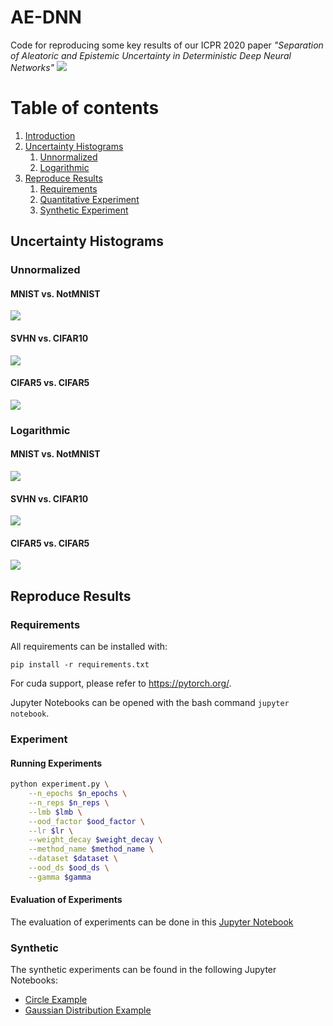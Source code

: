 # AE-DNN
Code for reproducing some key results of our ICPR 2020 paper *"Separation of Aleatoric and Epistemic Uncertainty in Deterministic Deep Neural Networks"*
![](plots/circles.png)

# Table of contents
1. [Introduction](#introduction)
2. [Uncertainty Histograms](#unc_hist)
    1. [Unnormalized](#unnormalized)
    1. [Logarithmic](#logarithmic)
3. [Reproduce Results](#reproduce)
    1. [Requirements](#requirements)
    2. [Quantitative Experiment](#quantitative)
    3. [Synthetic Experiment](#synthetic)


## Uncertainty Histograms<a name="unc_hist"></a>
### Unnormalized <a name="unnormalized"></a>

#### MNIST vs. NotMNIST
![](plots/UC_mnist.png)
#### SVHN vs. CIFAR10
![](plots/UC_svhn.png)
#### CIFAR5 vs. CIFAR5
![](plots/UC_cifar5.png)

### Logarithmic <a name="logarithmic"></a>
#### MNIST vs. NotMNIST
![](plots/UC_mnist_log.png)
#### SVHN vs. CIFAR10
![](plots/UC_svhn_log.png)
#### CIFAR5 vs. CIFAR5
![](plots/UC_cifar5_log.png)

## Reproduce Results<a name="reproduce"></a>
### Requirements <a name="requirements"></a>
All requirements can be installed with:
```
pip install -r requirements.txt
```
For cuda support, please refer to https://pytorch.org/.

Jupyter Notebooks can be opened with the bash command `jupyter notebook`.

### Experiment <a name="quantitative"></a>

#### Running Experiments
```bash
python experiment.py \
    --n_epochs $n_epochs \
    --n_reps $n_reps \
    --lmb $lmb \
    --ood_factor $ood_factor \
    --lr $lr \
    --weight_decay $weight_decay \
    --method_name $method_name \
    --dataset $dataset \
    --ood_ds $ood_ds \
    --gamma $gamma
```
#### Evaluation of Experiments
The evaluation of experiments can be done in this [Jupyter Notebook](Experiments-Quantitative.ipynb)

### Synthetic <a name="synthetic"></a>
The synthetic experiments can be found in the following Jupyter Notebooks: 
- [Circle Example](Example-Circles.ipynb)
- [Gaussian Distribution Example](Experiments-Quantitative.ipynb)


